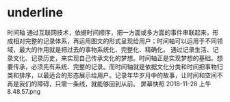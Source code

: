 # underline
时间轴
通过互联网技术，依据时间顺序，把一方面或多方面的事件串联起来，形成相对完整的记录体系，再运用图文的形式呈现给用户；时间轴可以运用于不同领域，最大的作用就是把过去的事物系统化、完整化、精确化。
通过记录生活、记录文化、记录历史，来实现自己传承文化的梦想。时间轴正是实现梦想的基础。想要传承，必须先有系统、完整的记录。而时间轴就是依据文化分类和时间把事物归类和排序，以最适合的形态展示给用户。记录年华岁月中的故事，让时间和空间不再是我们的障碍，只需一条线，就能够回到从前。
屏幕快照 2018-11-28 上午8.48.57.png
